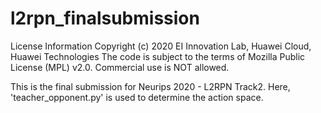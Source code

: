 # l2rpn_finalsubmission

License Information
Copyright (c) 2020 EI Innovation Lab, Huawei Cloud, Huawei Technologies The code is subject to the terms of Mozilla Public License (MPL) v2.0. Commercial use is NOT allowed.

This is the final submission for Neurips 2020 - L2RPN Track2. Here, 'teacher_opponent.py' is used to determine the action space.
